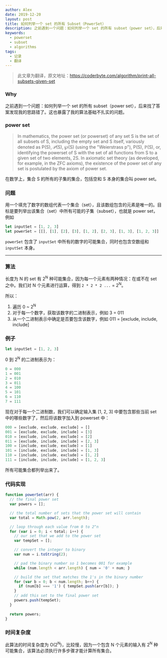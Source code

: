 ```yaml
---
author: Alex
date: 2019-12-20
layout: post
title: 如何列举一个 set 的所有 Subset（PowerSet）
description: 之前遇到一个问题：如何列举一个 set 的所有 subset（power set），后来找了答案发现我的思路错了。这也暴露了我的算法基础不扎实的问题。
keywords: 
  - powerset
  - subset
  - algorithms
tags:
  - 记录
  - 翻译
---
```


> 此文章为翻译，原文地址：https://coderbyte.com/algorithm/print-all-subsets-given-set

### Why

之前遇到一个问题：如何列举一个 set 的所有 subset（power set），后来找了答案发现我的思路错了。这也暴露了我的算法基础不扎实的问题。

### power set

> In mathematics, the power set (or powerset) of any set S is the set of all subsets of S, including the empty set and S itself, variously denoted as P(S), 𝒫(S), ℘(S) (using the "Weierstrass p"), P(S), ℙ(S), or, identifying the powerset of S with the set of all functions from S to a given set of two elements, 2S. In axiomatic set theory (as developed, for example, in the ZFC axioms), the existence of the power set of any set is postulated by the axiom of power set.

在数学上，集合 S 的所有的子集的集合，包括空和 S 本身的集合叫 power set。

### 问题

用一个填充了数字的数组代表一个集合（set），且该数组包含的元素是唯一的。目标是要列举出该集合（set）中所有可能的子集（subset），也就是 power set，例如

```js
let inputSet = [1, 2, 3]
let powerSet = [[], [1], [2], [3], [1, 2], [2, 3], [1, 3], [1, 2, 3]]
```

`powerSet` 包含了 `inputSet` 中所有的数字的可能集合，同时也包含空数组和 `inputSet` 本身。

-------------

### 算法

长度为 N 的 set 有 2<sup>N</sup> 种可能集合，因为每一个元素有两种情况：在或不在 set 之中。我们对 N 个元素进行运算，得到 `2 * 2 * 2 ...` = 2<sup>N</sup>。

所以：

1. 遍历 0 ~ 2<sup>N</sup>
2. 对于每一个数字，获取该数字的二进制表示，例如 3 = 011
3. 从一个二进制表示中确定是否要包含该数字，例如 011 = [exclude, include, include]

### 例子

```js
let inputSet = [1, 2, 3]
```

0 到 2<sup>N</sup> 的二进制表示为：

```js
0 = 000
1 = 001
2 = 010
3 = 011
4 = 100
5 = 101
6 = 110
7 = 111
```

现在对于每一个二进制数，我们可以确定输入集 [1, 2, 3] 中要包含那些当前 set 中的哪些数字了，然后将该数字加入到 powerset 中：

```js
000 = [exclude, exclude, exclude] = []
001 = [exclude, exclude, include] = [3]
010 = [exclude, include, exclude] = [2]
011 = [exclude, include, include] = [2, 3]
100 = [include, exclude, exclude] = [1]
101 = [include, exclude, include] = [1, 3]
110 = [include, include, exclude] = [1, 2]
111 = [include, include, include] = [1, 2, 3]
```

所有可能集合都列举出来了。

### 代码实现

```js
function powerSet(arr) {
  // the final power set
  var powers = [];

  // the total number of sets that the power set will contain
  var total = Math.pow(2, arr.length);

  // loop through each value from 0 to 2^n
  for (var i = 0; i < total; i++) {
    // our set that we add to the power set
    var tempSet = [];

    // convert the integer to binary
    var num = i.toString(2);

    // pad the binary number so 1 becomes 001 for example
    while (num.length < arr.length) { num = '0' + num; }

    // build the set that matches the 1's in the binary number
    for (var b = 0; b < num.length; b++) {
      if (num[b] === '1') { tempSet.push(arr[b]); }
    }
    // add this set to the final power set
    powers.push(tempSet);
  }
  
  return powers;
}
```

### 时间复杂度

此算法的时间复杂度为 O(2<sup>N</sup>)，比较慢，因为一个包含 N 个元素的输入有 2<sup>N</sup> 种可能集合，该算法必须执行许多步骤才能计算所有集合。

